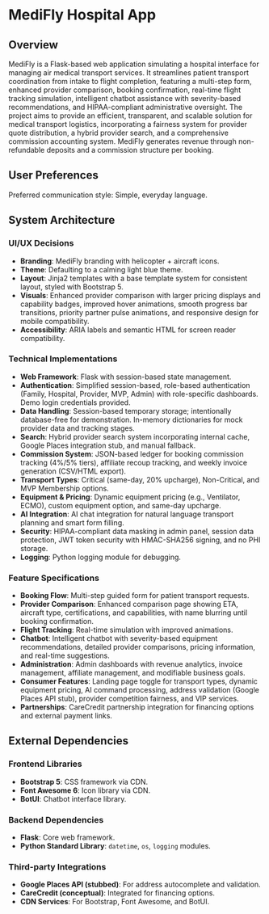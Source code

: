 # MediFly Hospital App

## Overview
MediFly is a Flask-based web application simulating a hospital interface for managing air medical transport services. It streamlines patient transport coordination from intake to flight completion, featuring a multi-step form, enhanced provider comparison, booking confirmation, real-time flight tracking simulation, intelligent chatbot assistance with severity-based recommendations, and HIPAA-compliant administrative oversight. The project aims to provide an efficient, transparent, and scalable solution for medical transport logistics, incorporating a fairness system for provider quote distribution, a hybrid provider search, and a comprehensive commission accounting system. MediFly generates revenue through non-refundable deposits and a commission structure per booking.

## User Preferences
Preferred communication style: Simple, everyday language.

## System Architecture

### UI/UX Decisions
- **Branding**: MediFly branding with helicopter + aircraft icons.
- **Theme**: Defaulting to a calming light blue theme.
- **Layout**: Jinja2 templates with a base template system for consistent layout, styled with Bootstrap 5.
- **Visuals**: Enhanced provider comparison with larger pricing displays and capability badges, improved hover animations, smooth progress bar transitions, priority partner pulse animations, and responsive design for mobile compatibility.
- **Accessibility**: ARIA labels and semantic HTML for screen reader compatibility.

### Technical Implementations
- **Web Framework**: Flask with session-based state management.
- **Authentication**: Simplified session-based, role-based authentication (Family, Hospital, Provider, MVP, Admin) with role-specific dashboards. Demo login credentials provided.
- **Data Handling**: Session-based temporary storage; intentionally database-free for demonstration. In-memory dictionaries for mock provider data and tracking stages.
- **Search**: Hybrid provider search system incorporating internal cache, Google Places integration stub, and manual fallback.
- **Commission System**: JSON-based ledger for booking commission tracking (4%/5% tiers), affiliate recoup tracking, and weekly invoice generation (CSV/HTML export).
- **Transport Types**: Critical (same-day, 20% upcharge), Non-Critical, and MVP Membership options.
- **Equipment & Pricing**: Dynamic equipment pricing (e.g., Ventilator, ECMO), custom equipment option, and same-day upcharge.
- **AI Integration**: AI chat integration for natural language transport planning and smart form filling.
- **Security**: HIPAA-compliant data masking in admin panel, session data protection, JWT token security with HMAC-SHA256 signing, and no PHI storage.
- **Logging**: Python logging module for debugging.

### Feature Specifications
- **Booking Flow**: Multi-step guided form for patient transport requests.
- **Provider Comparison**: Enhanced comparison page showing ETA, aircraft type, certifications, and capabilities, with name blurring until booking confirmation.
- **Flight Tracking**: Real-time simulation with improved animations.
- **Chatbot**: Intelligent chatbot with severity-based equipment recommendations, detailed provider comparisons, pricing information, and real-time suggestions.
- **Administration**: Admin dashboards with revenue analytics, invoice management, affiliate management, and modifiable business goals.
- **Consumer Features**: Landing page toggle for transport types, dynamic equipment pricing, AI command processing, address validation (Google Places API stub), provider competition fairness, and VIP services.
- **Partnerships**: CareCredit partnership integration for financing options and external payment links.

## External Dependencies

### Frontend Libraries
- **Bootstrap 5**: CSS framework via CDN.
- **Font Awesome 6**: Icon library via CDN.
- **BotUI**: Chatbot interface library.

### Backend Dependencies
- **Flask**: Core web framework.
- **Python Standard Library**: `datetime`, `os`, `logging` modules.

### Third-party Integrations
- **Google Places API (stubbed)**: For address autocomplete and validation.
- **CareCredit (conceptual)**: Integrated for financing options.
- **CDN Services**: For Bootstrap, Font Awesome, and BotUI.
